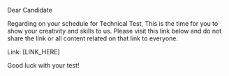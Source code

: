 Dear Candidate

Regarding on your schedule for Technical Test, This is the time for you to show your creativity and skills to us. Please visit this link below and do not share the link or all content related on that link to everyone.

Link: [LINK_HERE]

Good luck with your test!
